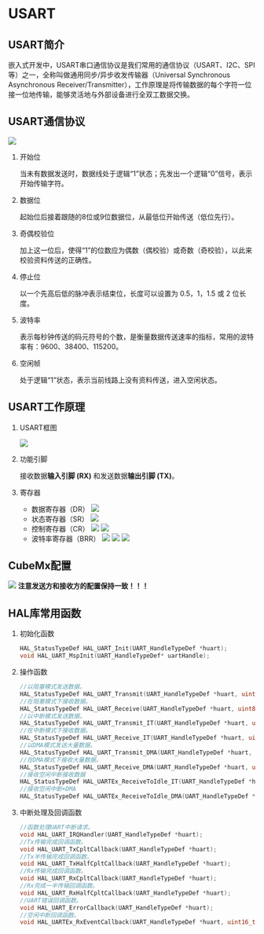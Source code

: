 # USART

## USART简介

嵌入式开发中，USART串口通信协议是我们常用的通信协议（USART、I2C、SPI等）之一，全称叫做通用同步/异步收发传输器（Universal Synchronous Asynchronous Receiver/Transmitter），工作原理是将传输数据的每个字符一位接一位地传输，能够灵活地与外部设备进行全双工数据交换。

## USART通信协议

![](assets/Snipaste_2023-10-15_10-27-23.png)

1. 开始位
   
      当未有数据发送时，数据线处于逻辑“1”状态；先发出一个逻辑“0”信号，表示开始传输字符。

2. 数据位
   
      起始位后接着跟随的8位或9位数据位，从最低位开始传送（低位先行）。

3. 奇偶校验位
   
      加上这一位后，使得“1”的位数应为偶数（偶校验）或奇数（奇校验），以此来校验资料传送的正确性。

4. 停止位
   
      以一个先高后低的脉冲表示结束位，长度可以设置为 0.5，1，1.5 或 2 位长度。

5. 波特率
   
      表示每秒钟传送的码元符号的个数，是衡量数据传送速率的指标，常用的波特率有：9600、38400、115200。

6. 空闲帧
   
      处于逻辑“1”状态，表示当前线路上没有资料传送，进入空闲状态。

## USART工作原理

1. USART框图
   
      ![](assets/Snipaste_2023-10-15_10-55-22.png)

2. 功能引脚
   
      接收数据**输入引脚 (RX)** 和发送数据**输出引脚 (TX)**。

3. 寄存器
   
      - 数据寄存器（DR）
         ![](assets/Snipaste_2024-08-05_13-22-56.png)
      - 状态寄存器（SR）
         ![](assets/Snipaste_2023-10-15_11-33-32.png)
      - 控制寄存器（CR）
         ![](assets/Snipaste_2023-10-15_11-30-44.png)
         ![](assets/Snipaste_2023-10-15_11-31-19.png)
      - 波特率寄存器（BRR）
         ![](assets/Snipaste_2023-10-15_11-31-52.png)
         ![](assets/Snipaste_2023-10-15_11-19-24.png)
         ![](assets/Snipaste_2023-10-15_11-20-04.png)

## CubeMx配置

![](assets/Snipaste_2024-08-05_13-28-52.png)
**注意发送方和接收方的配置保持一致！！！**

## HAL库常用函数

1. 初始化函数
   
      ```C
      HAL_StatusTypeDef HAL_UART_Init(UART_HandleTypeDef *huart);
      void HAL_UART_MspInit(UART_HandleTypeDef* uartHandle);
      ```

2. 操作函数
   
      ```C
      //以阻塞模式发送数据。
      HAL_StatusTypeDef HAL_UART_Transmit(UART_HandleTypeDef *huart, uint8_t *pData, uint16_t Size, uint32_t Timeout);     
      //在阻塞模式下接收数据。
      HAL_StatusTypeDef HAL_UART_Receive(UART_HandleTypeDef *huart, uint8_t *pData, uint16_t Size, uint32_t Timeout);     
      //以中断模式发送数据。
      HAL_StatusTypeDef HAL_UART_Transmit_IT(UART_HandleTypeDef *huart, uint8_t *pData, uint16_t Size);              
      //在中断模式下接收数据。
      HAL_StatusTypeDef HAL_UART_Receive_IT(UART_HandleTypeDef *huart, uint8_t *pData, uint16_t Size);              
      //以DMA模式发送大量数据。
      HAL_StatusTypeDef HAL_UART_Transmit_DMA(UART_HandleTypeDef *huart, uint8_t *pData, uint16_t Size);               
      //在DMA模式下接收大量数据。
      HAL_StatusTypeDef HAL_UART_Receive_DMA(UART_HandleTypeDef *huart, uint8_t *pData, uint16_t Size);              
      //接收空闲中断接收数据
      HAL_StatusTypeDef HAL_UARTEx_ReceiveToIdle_IT(UART_HandleTypeDef *huart, uint8_t *pData, uint16_t Size)       
      //接收空闲中断+DMA
      HAL_StatusTypeDef HAL_UARTEx_ReceiveToIdle_DMA(UART_HandleTypeDef *huart, uint8_t *pData, uint16_t Size)
      ```

3. 中断处理及回调函数
   
      ```C
      //函数处理UART中断请求。
      void HAL_UART_IRQHandler(UART_HandleTypeDef *huart);                  
      //Tx传输完成回调函数。
      void HAL_UART_TxCpltCallback(UART_HandleTypeDef *huart);               
      //Tx半传输完成回调函数。
      void HAL_UART_TxHalfCpltCallback(UART_HandleTypeDef *huart);            
      //Rx传输完成回调函数。
      void HAL_UART_RxCpltCallback(UART_HandleTypeDef *huart);            
      //Rx完成一半传输回调函数。    
      void HAL_UART_RxHalfCpltCallback(UART_HandleTypeDef *huart);            
      //UART错误回调函数。
      void HAL_UART_ErrorCallback(UART_HandleTypeDef *huart);            
      //空闲中断回调函数。    
      void HAL_UARTEx_RxEventCallback(UART_HandleTypeDef *huart, uint16_t Size)  
      ```
